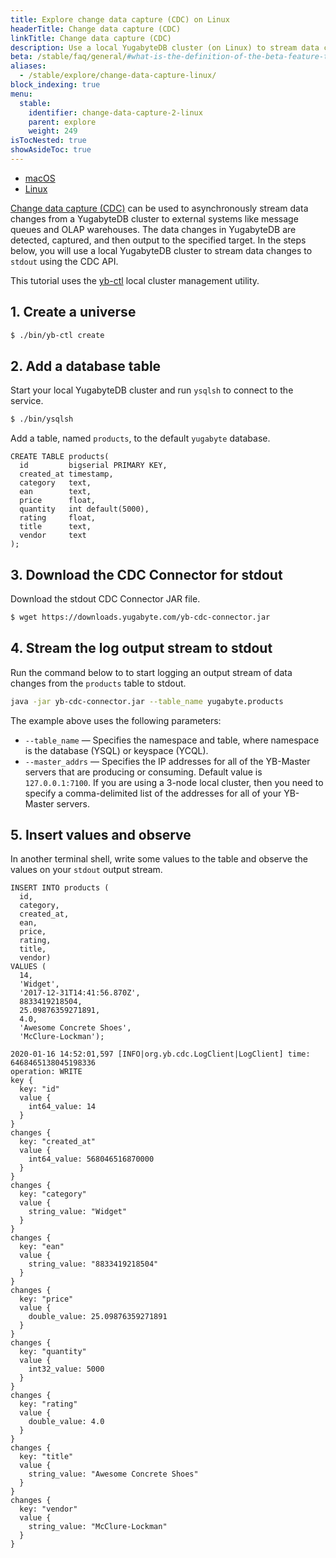 ```yaml
---
title: Explore change data capture (CDC) on Linux
headerTitle: Change data capture (CDC)
linkTitle: Change data capture (CDC)
description: Use a local YugabyteDB cluster (on Linux) to stream data changes to stdout using the CDC API.
beta: /stable/faq/general/#what-is-the-definition-of-the-beta-feature-tag 
aliases:
  - /stable/explore/change-data-capture-linux/
block_indexing: true
menu:
  stable:
    identifier: change-data-capture-2-linux
    parent: explore
    weight: 249
isTocNested: true
showAsideToc: true
---
```


<ul class="nav nav-tabs-alt nav-tabs-yb">

  <li >
    <a href="/stable/explore/change-data-capture/macos" class="nav-link">
      <i class="fab fa-apple" aria-hidden="true"></i>
      macOS
    </a>
  </li>

  <li >
    <a href="/stable/explore/change-data-capture/linux" class="nav-link active">
      <i class="fab fa-linux" aria-hidden="true"></i>
      Linux
    </a>
  </li>

</ul>

[Change data capture (CDC)](../../../architecture/cdc-architecture) can be used to asynchronously stream data changes from a YugabyteDB cluster to external systems like message queues and OLAP warehouses. The data changes in YugabyteDB are detected, captured, and then output to the specified target.  In the steps below, you will use a local YugabyteDB cluster to stream data changes to `stdout` using the CDC API.

This tutorial uses the [yb-ctl](../../../admin/yb-ctl) local cluster management utility.

## 1. Create a universe

```sh
$ ./bin/yb-ctl create
```

## 2. Add a database table

Start your local YugabyteDB cluster and run `ysqlsh` to connect to the service.

```sh
$ ./bin/ysqlsh 
```

Add a table, named `products`, to the default `yugabyte` database.

```postgresql
CREATE TABLE products(
  id         bigserial PRIMARY KEY,
  created_at timestamp,
  category   text,
  ean        text,
  price      float,
  quantity   int default(5000),
  rating     float,
  title      text,
  vendor     text
);
```

## 3. Download the CDC Connector for stdout

Download the stdout CDC Connector JAR file.

```sh
$ wget https://downloads.yugabyte.com/yb-cdc-connector.jar
```

## 4. Stream the log output stream to stdout

Run the command below to to start logging an output stream of data changes from the `products` table to stdout.

```sh
java -jar yb-cdc-connector.jar --table_name yugabyte.products 
```

The example above uses the following parameters:

- `--table_name` — Specifies the namespace and table, where namespace is the database (YSQL) or keyspace (YCQL).
- `--master_addrs` — Specifies the IP addresses for all of the YB-Master servers that are producing or consuming. Default value is `127.0.0.1:7100`. If you are using a 3-node local cluster, then you need to specify a comma-delimited list of the addresses for all of your YB-Master servers.

## 5. Insert values and observe

In another terminal shell, write some values to the table and observe the values on your `stdout` output stream.

```postgresql
INSERT INTO products (
  id, 
  category, 
  created_at, 
  ean, 
  price, 
  rating, 
  title, 
  vendor) 
VALUES (
  14, 
  'Widget', 
  '2017-12-31T14:41:56.870Z', 
  8833419218504, 
  25.09876359271891, 
  4.0, 
  'Awesome Concrete Shoes', 
  'McClure-Lockman'); 
```

```
2020-01-16 14:52:01,597 [INFO|org.yb.cdc.LogClient|LogClient] time: 6468465138045198336
operation: WRITE
key {
  key: "id"
  value {
    int64_value: 14
  }
}
changes {
  key: "created_at"
  value {
    int64_value: 568046516870000
  }
}
changes {
  key: "category"
  value {
    string_value: "Widget"
  }
}
changes {
  key: "ean"
  value {
    string_value: "8833419218504"
  }
}
changes {
  key: "price"
  value {
    double_value: 25.09876359271891
  }
}
changes {
  key: "quantity"
  value {
    int32_value: 5000
  }
}
changes {
  key: "rating"
  value {
    double_value: 4.0
  }
}
changes {
  key: "title"
  value {
    string_value: "Awesome Concrete Shoes"
  }
}
changes {
  key: "vendor"
  value {
    string_value: "McClure-Lockman"
  }
}
```


